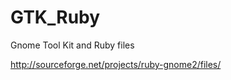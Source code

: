 GTK_Ruby
========

Gnome Tool Kit and Ruby files

http://sourceforge.net/projects/ruby-gnome2/files/
